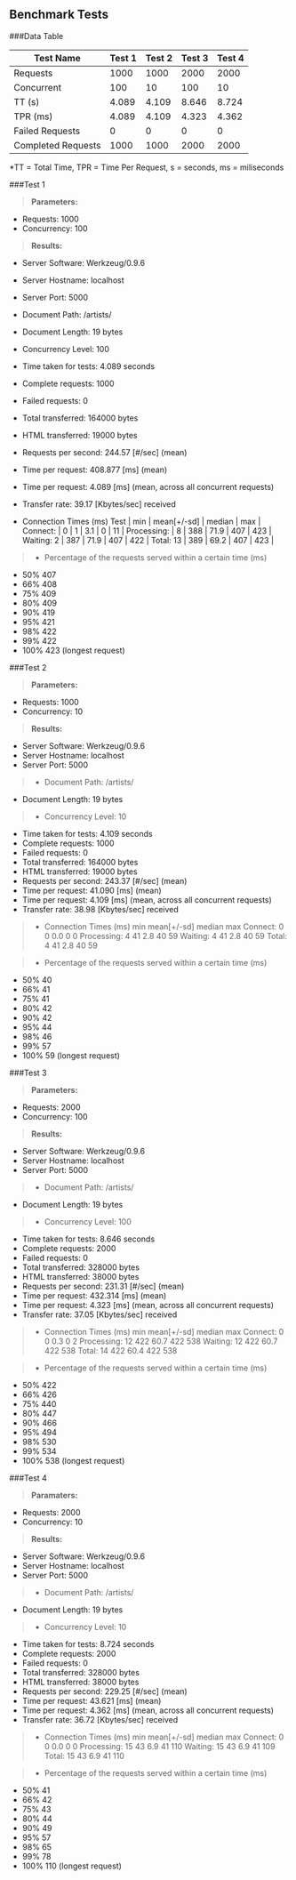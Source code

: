 Benchmark Tests
---------------

###Data Table

Test Name | Test 1 | Test 2 | Test 3 | Test 4 |
--------- | ------ | ------ | ------ | ------ |
Requests | 1000 | 1000 | 2000 | 2000 |
Concurrent | 100 | 10 | 100 | 10 |
TT (s) | 4.089 | 4.109 | 8.646 | 8.724 |
TPR (ms) | 4.089 | 4.109 | 4.323 | 4.362 |
Failed Requests | 0 | 0 | 0 | 0 |
Completed Requests | 1000 | 1000 | 2000 | 2000 |

*TT = Total Time, TPR = Time Per Request, s = seconds, ms = miliseconds

###Test 1

>**Parameters:**
 - Requests: 1000
 - Concurrency: 100

>**Results:**
 - Server Software:        Werkzeug/0.9.6
 - Server Hostname:        localhost
 - Server Port:            5000
 - Document Path:          /artists/
 - Document Length:        19 bytes
 - Concurrency Level:      100
 - Time taken for tests:   4.089 seconds
 - Complete requests:      1000
 - Failed requests:        0
 - Total transferred:      164000 bytes
 - HTML transferred:       19000 bytes
 - Requests per second:    244.57 [#/sec] (mean)
 - Time per request:       408.877 [ms] (mean)
 - Time per request:       4.089 [ms] (mean, across all concurrent requests)
 - Transfer rate:          39.17 [Kbytes/sec] received

 - Connection Times (ms)
Test | min | mean[+/-sd] | median | max |
Connect: | 0 | 1 | 3.1 | 0 | 11 |
Processing: | 8 | 388 | 71.9 | 407  |   423 |
Waiting:        2 | 387 | 71.9  |  407  |   422 |
Total:         13 | 389 | 69.2  |  407  |   423 |

> - Percentage of the requests served within a certain time (ms)
 - 50%    407
 - 66%    408
 - 75%    409
 - 80%    409
 - 90%    419
 - 95%    421
 - 98%    422
 - 99%    422
 - 100%    423 (longest request)

###Test 2

>**Parameters:**
 - Requests: 1000
 - Concurrency: 10

>**Results:**
 - Server Software:        Werkzeug/0.9.6
 - Server Hostname:        localhost
 - Server Port:            5000

 > - Document Path:          /artists/
 - Document Length:        19 bytes

 > - Concurrency Level:      10
 - Time taken for tests:   4.109 seconds
 - Complete requests:      1000
 - Failed requests:        0
 - Total transferred:      164000 bytes
 - HTML transferred:       19000 bytes
 - Requests per second:    243.37 [#/sec] (mean)
 - Time per request:       41.090 [ms] (mean)
 - Time per request:       4.109 [ms] (mean, across all concurrent requests)
 - Transfer rate:          38.98 [Kbytes/sec] received

> - Connection Times (ms)
              min  mean[+/-sd] median   max
Connect:        0    0   0.0      0       0
Processing:     4   41   2.8     40      59
Waiting:        4   41   2.8     40      59
Total:          4   41   2.8     40      59

> - Percentage of the requests served within a certain time (ms)
 - 50%     40
 - 66%     41
 - 75%     41
 - 80%     42
 - 90%     42
 - 95%     44
 - 98%     46
 - 99%     57
 - 100%     59 (longest request)

###Test 3

>**Parameters:**
 - Requests: 2000
 - Concurrency: 100

>**Results:**
 - Server Software:        Werkzeug/0.9.6
 - Server Hostname:        localhost
 - Server Port:            5000

> - Document Path:          /artists/
 - Document Length:        19 bytes

> - Concurrency Level:      100
 - Time taken for tests:   8.646 seconds
 - Complete requests:      2000
 - Failed requests:        0
 - Total transferred:      328000 bytes
 - HTML transferred:       38000 bytes
 - Requests per second:    231.31 [#/sec] (mean)
 - Time per request:       432.314 [ms] (mean)
 - Time per request:       4.323 [ms] (mean, across all concurrent requests)
 - Transfer rate:          37.05 [Kbytes/sec] received

> - Connection Times (ms)
              min  mean[+/-sd] median   max
Connect:        0    0   0.3      0       2
Processing:    12  422  60.7    422     538
Waiting:       12  422  60.7    422     538
Total:         14  422  60.4    422     538

> - Percentage of the requests served within a certain time (ms)
 - 50%    422
 - 66%    426
 - 75%    440
 - 80%    447
 - 90%    466
 - 95%    494
 - 98%    530
 - 99%    534
 - 100%    538 (longest request)

###Test 4

>**Paramaters:**
 - Requests: 2000
 - Concurrency: 10

>**Results:**
 - Server Software:        Werkzeug/0.9.6
 - Server Hostname:        localhost
 - Server Port:            5000

> - Document Path:          /artists/
 - Document Length:        19 bytes

> - Concurrency Level:      10
 - Time taken for tests:   8.724 seconds
 - Complete requests:      2000
 - Failed requests:        0
 - Total transferred:      328000 bytes
 - HTML transferred:       38000 bytes
 - Requests per second:    229.25 [#/sec] (mean)
 - Time per request:       43.621 [ms] (mean)
 - Time per request:       4.362 [ms] (mean, across all concurrent requests)
 - Transfer rate:          36.72 [Kbytes/sec] received

> - Connection Times (ms)
              min  mean[+/-sd] median   max
Connect:        0    0   0.0      0       0
Processing:    15   43   6.9     41     110
Waiting:       15   43   6.9     41     109
Total:         15   43   6.9     41     110

> - Percentage of the requests served within a certain time (ms)
 - 50%     41
 - 66%     42
 - 75%     43
 - 80%     44
 - 90%     49
 - 95%     57
 - 98%     65
 - 99%     78
 - 100%    110 (longest request)
